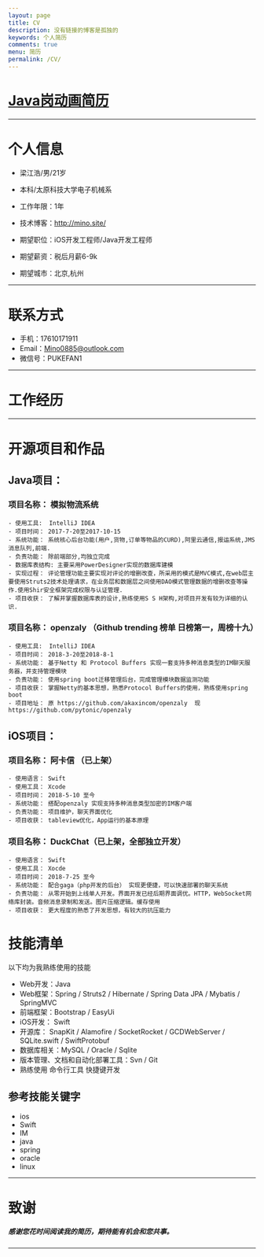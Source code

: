 ```yaml
---
layout: page
title: CV
description: 没有链接的博客是孤独的
keywords: 个人简历
comments: true
menu: 简历
permalink: /CV/
---
```

# [Java岗动画简历](https://mino0885.github.io/CV.html)

----------

# 个人信息

 - 梁江浩/男/21岁 
 - 本科/太原科技大学电子机械系 
 - 工作年限：1年
 - 技术博客：http://mino.site/
 
 - 期望职位：iOS开发工程师/Java开发工程师
 - 期望薪资：税后月薪6-9k
 - 期望城市：北京,杭州

---

# 联系方式


- 手机：17610171911
- Email：Mino0885@outlook.com
- 微信号：PUKEFAN1

---

# 工作经历


---

# 开源项目和作品
## Java项目：
### 项目名称： 模拟物流系统
	- 使用工具:  IntelliJ IDEA
	- 项目时间： 2017-7-20至2017-10-15
	- 系统功能： 系统核心后台功能(用户,货物,订单等物品的CURD),阿里云通信,报运系统,JMS消息队列,前端.
	- 负责功能： 除前端部分,均独立完成
	- 数据库表结构: 主要采用PowerDesigner实现的数据库建模
	- 实现过程： 评论管理功能主要实现对评论的增删改查，所采用的模式是MVC模式,在web层主要使用Struts2技术处理请求，在业务层和数据层之间使用DAO模式管理数据的增删改查等操作.使用Shir安全框架完成权限与认证管理.
	- 项目收获： 了解并掌握数据库表的设计,熟练使用S S H架构,对项目开发有较为详细的认识.

### 项目名称： openzaly （Github trending 榜单 日榜第一，周榜十九）
	- 使用工具:  IntelliJ IDEA
	- 项目时间： 2018-3-20至2018-8-1
	- 系统功能： 基于Netty 和 Protocol Buffers 实现一套支持多种消息类型的IM聊天服务器，并支持管理模块
	- 负责功能： 使用spring boot迁移管理后台，完成管理模块数据监测功能
	- 项目收获： 掌握Netty的基本思想，熟悉Protocol Buffers的使用，熟练使用spring boot
	- 项目地址： 原 https://github.com/akaxincom/openzaly  现 https://github.com/pytonic/openzaly

## iOS项目：
### 项目名称： 阿卡信 （已上架）
	- 使用语言： Swift
	- 使用工具： Xcode
	- 项目时间： 2018-5-10 至今
	- 系统功能： 搭配openzaly 实现支持多种消息类型加密的IM客户端
	- 负责功能： 项目维护，聊天界面优化
	- 项目收获： tableview优化，App运行的基本原理
	
### 项目名称： DuckChat（已上架，全部独立开发）
	- 使用语言： Swift
	- 使用工具： Xocde
	- 项目时间： 2018-7-25 至今
	- 系统功能： 配合gaga（php开发的后台） 实现更便捷，可以快速部署的聊天系统
	- 负责功能： 从零开始到上线单人开发。界面开发已经后期界面调优。HTTP，WebSocket网络库封装。音频消息录制和发送。图片压缩逻辑。缓存使用
	- 项目收获： 更大程度的熟悉了开发思想，有较大的抗压能力

# 技能清单


以下均为我熟练使用的技能

- Web开发：Java
- Web框架：Spring / Struts2 / Hibernate / Spring Data JPA / Mybatis / SpringMVC
- 前端框架：Bootstrap / EasyUi
- iOS开发： Swift
- 开源库： SnapKit / Alamofire / SocketRocket / GCDWebServer / SQLite.swift / SwiftProtobuf
- 数据库相关：MySQL / Oracle / Sqlite
- 版本管理、文档和自动化部署工具：Svn / Git
- 熟练使用 命令行工具 快捷键开发

## 参考技能关键字

- ios
- Swift
- IM
- java
- spring
- oracle
- linux

---

# 致谢
##### 感谢您花时间阅读我的简历，期待能有机会和您共事。


----------

